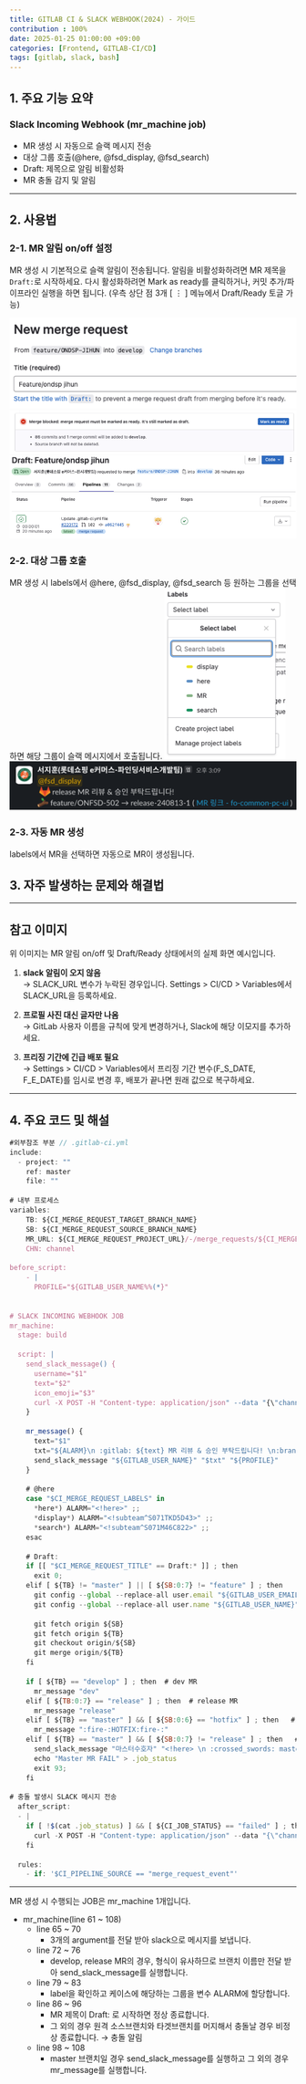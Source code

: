 ```yaml
---
title: GITLAB CI & SLACK WEBHOOK(2024) - 가이드
contribution : 100%
date: 2025-01-25 01:00:00 +09:00
categories: [Frontend, GITLAB-CI/CD]
tags: [gitlab, slack, bash]
---
```



## 1. 주요 기능 요약

### Slack Incoming Webhook (mr_machine job)
- MR 생성 시 자동으로 슬랙 메시지 전송
- 대상 그룹 호출(@here, @fsd_display, @fsd_search)
- Draft: 제목으로 알림 비활성화
- MR 충돌 감지 및 알림

---

## 2. 사용법

### 2-1. MR 알림 on/off 설정
MR 생성 시 기본적으로 슬랙 알림이 전송됩니다. 알림을 비활성화하려면 MR 제목을 `Draft:`로 시작하세요.
다시 활성화하려면 Mark as ready를 클릭하거나, 커밋 추가/파이프라인 실행을 하면 됩니다. (우측 상단 점 3개 [ ⋮ ] 메뉴에서 Draft/Ready 토글 가능)

![MR 알림 on/off](/assets/img/2025-01-25/2025-01-25-GITLAB_CI_4_1.png)
![MR 알림 Draft 예시](/assets/img/2025-01-25/2025-01-25-GITLAB_CI_4_2.png)
![MR 알림 Ready 예시](/assets/img/2025-01-25/2025-01-25-GITLAB_CI_4_3.png)

### 2-2. 대상 그룹 호출
MR 생성 시 labels에서 @here, @fsd_display, @fsd_search 등 원하는 그룹을 선택하면 해당 그룹이 슬랙 메시지에서 호출됩니다.
![대상 그룹 호출 예시1](/assets/img/2025-01-25/2025-01-25-GITLAB_CI_guide_1.png)
![대상 그룹 호출 예시2](/assets/img/2025-01-25/2025-01-25-GITLAB_CI_guide_2.png)

### 2-3. 자동 MR 생성
labels에서 MR을 선택하면 자동으로 MR이 생성됩니다.


## 3. 자주 발생하는 문제와 해결법

---

## 참고 이미지

위 이미지는 MR 알림 on/off 및 Draft/Ready 상태에서의 실제 화면 예시입니다.

1. **slack 알림이 오지 않음**  
→ SLACK_URL 변수가 누락된 경우입니다. Settings > CI/CD > Variables에서 SLACK_URL을 등록하세요.

2. **프로필 사진 대신 글자만 나옴**  
→ GitLab 사용자 이름을 규칙에 맞게 변경하거나, Slack에 해당 이모지를 추가하세요.

3. **프리징 기간에 긴급 배포 필요**  
→ Settings > CI/CD > Variables에서 프리징 기간 변수(F_S_DATE, F_E_DATE)를 임시로 변경 후, 배포가 끝나면 원래 값으로 복구하세요.

---

## 4. 주요 코드 및 해설

```jsx
#외부참조 부분 // .gitlab-ci.yml
include:
  - project: ""
    ref: master
    file: ""

# 내부 프로세스
variables:
    TB: ${CI_MERGE_REQUEST_TARGET_BRANCH_NAME}
    SB: ${CI_MERGE_REQUEST_SOURCE_BRANCH_NAME}
    MR_URL: ${CI_MERGE_REQUEST_PROJECT_URL}/-/merge_requests/${CI_MERGE_REQUEST_IID}
    CHN: channel

before_script:
    - |
      PROFILE="${GITLAB_USER_NAME%%(*}"


# SLACK INCOMING WEBHOOK JOB
mr_machine:
  stage: build

  script: |
    send_slack_message() {
      username="$1"
      text="$2"
      icon_emoji="$3"
      curl -X POST -H "Content-type: application/json" --data "{\"channel\": \"#${CHN}\", \"username\": \"${username}\", \"text\":\"${text}\", \"icon_emoji\": \":${icon_emoji}:\" }" $SLACK_URL
    }

    mr_message() {
      text="$1"
      txt="${ALARM}\n :gitlab: ${text} MR 리뷰 & 승인 부탁드립니다! \n:branch: ${SB} → ${TB} ( <${MR_URL}|MR 링크 - ${CI_PROJECT_NAME}> )"
      send_slack_message "${GITLAB_USER_NAME}" "$txt" "${PROFILE}"
    }

    # @here
    case "$CI_MERGE_REQUEST_LABELS" in
      *here*) ALARM="<!here>" ;;
      *display*) ALARM="<!subteam^S071TKD5D43>" ;;
      *search*) ALARM="<!subteam^S071M46C822>" ;;
    esac

    # Draft:
    if [[ "$CI_MERGE_REQUEST_TITLE" == Draft:* ]] ; then
      exit 0;
    elif [ ${TB} != "master" ] || [ ${SB:0:7} != "feature" ] ; then
      git config --global --replace-all user.email "${GITLAB_USER_EMAIL}"
      git config --global --replace-all user.name "${GITLAB_USER_NAME}"

      git fetch origin ${SB}
      git fetch origin ${TB}
      git checkout origin/${SB}
      git merge origin/${TB}
    fi

    if [ ${TB} == "develop" ] ; then  # dev MR
      mr_message "dev"
    elif [ ${TB:0:7} == "release" ] ; then  # release MR
      mr_message "release"
    elif [ ${TB} == "master" ] && [ ${SB:0:6} == "hotfix" ] ; then   # hotfix MR
      mr_message ":fire-:HOTFIX:fire-:"
    elif [ ${TB} == "master" ] && [ ${SB:0:7} != "release" ] ; then   # Except release -> master MR
      send_slack_message "마스터수호자" "<!here> \n :crossed_swords: master merge 발견 :crossed_swords: \n :${PROFILE}: ${GITLAB_USER_NAME} \n :gitlab: ${SB} -> ${TB} ( <${MR_URL}|MR 링크 - ${CI_PROJECT_NAME}> )" "judge"
      echo "Master MR FAIL" > .job_status
      exit 93;
    fi

# 충돌 발생시 SLACK 메시지 전송
  after_script:
  - |
    if [ !$(cat .job_status) ] && [ ${CI_JOB_STATUS} == "failed" ] ; then
      curl -X POST -H "Content-type: application/json" --data "{\"channel\": \"#channel\", \"username\": \"${GITLAB_USER_NAME}\", \"text\":\" :branch: 충돌 발생 :broken_branch:\n:폭발: ${SB} → ${TB} ( <${MR_URL}|MR 링크 - ${CI_PROJECT_NAME}> ) \", \"icon_emoji\": \":${GITLAB_USER_NAME%%(*}:\" }" $SLACK_URL
    fi

  rules:
    - if: '$CI_PIPELINE_SOURCE == "merge_request_event"'
```

---

MR 생성 시 수행되는 JOB은 mr_machine 1개입니다.

- mr_machine(line 61 ~ 108)
    - line 65 ~ 70
        - 3개의 argument를 전달 받아 slack으로 메시지를 보냅니다.
    - line 72 ~ 76
        - develop, release MR의 경우, 형식이 유사하므로 브랜치 이름만 전달 받아 send_slack_message를 실행합니다.
    - line 79 ~ 83
        - label을 확인하고 케이스에 해당하는 그룹을 변수 ALARM에 할당합니다.
    - line 86 ~ 96
        - MR 제목이 Draft: 로 시작하면 정상 종료합니다.
        - 그 외의 경우 원격 소스브랜치와 타겟브랜치를 머지해서 충돌날 경우 비정상 종료합니다. → 충돌 알림
    - line 98 ~ 108
        - master 브랜치일 경우 send_slack_message를 실행하고 그 외의 경우 mr_message를 실행합니다.